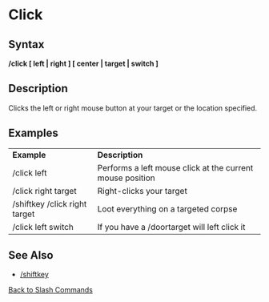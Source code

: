# Click

## Syntax

**/click \[ left \| right \] \[ center \| target \| switch \]**

## Description

Clicks the left or right mouse button at your target or the location specified.

## Examples

|  |  |
| :--- | :--- |
| **Example** | **Description** |
| /click left | Performs a left mouse click at the current mouse position |
| /click right target | Right-clicks your target |
| /shiftkey /click right target | Loot everything on a targeted corpse |
| /click left switch | If you have a /doortarget will left click it |

## See Also

* [/shiftkey](shiftkey.md)

[Back to Slash Commands](./)

